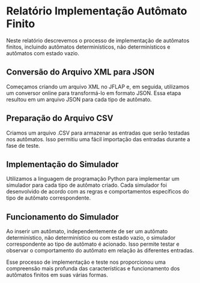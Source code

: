 # Relatório Implementação Autômato Finito

Neste relatório descrevemos o processo de implementação de autômatos finitos, incluindo autômatos determinísticos, não determinísticos e autômatos com estado vazio.

## Conversão do Arquivo XML para JSON

Começamos criando um arquivo XML no JFLAP e, em seguida, utilizamos um conversor online para transformá-lo em formato JSON. Essa etapa resultou em um arquivo JSON para cada tipo de autômato.

## Preparação do Arquivo CSV

Criamos um arquivo .CSV para armazenar as entradas que serão testadas nos autômatos. Isso permitiu uma fácil importação das entradas durante a fase de teste.

## Implementação do Simulador

Utilizamos a linguagem de programação Python para implementar um simulador para cada tipo de autômato criado. Cada simulador foi desenvolvido de acordo com as regras e comportamentos específicos do tipo de autômato correspondente.

## Funcionamento do Simulador

Ao inserir um autômato, independentemente de ser um autômato determinístico, não determinístico ou com estado vazio, o simulador correspondente ao tipo de autômato é acionado. Isso permite testar e observar o comportamento do autômato em relação às diferentes entradas.

Esse processo de implementação e teste nos proporcionou uma compreensão mais profunda das características e funcionamento dos autômatos finitos em suas várias formas.
